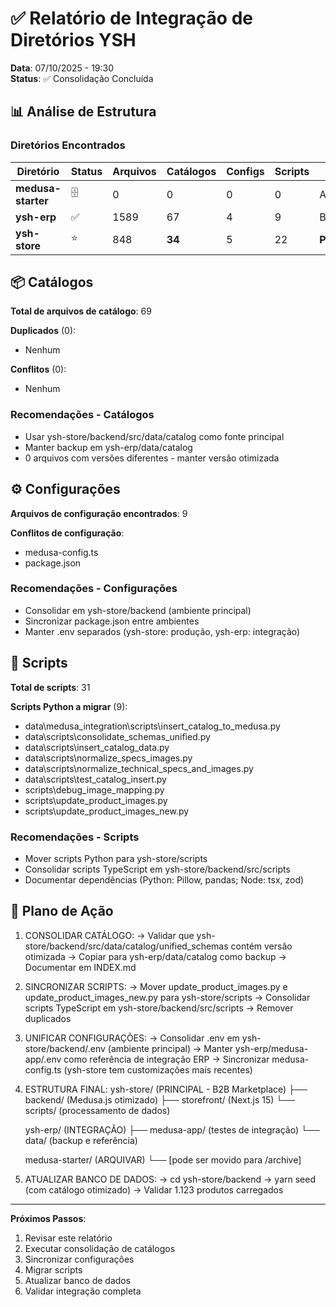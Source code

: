 # ✅ Relatório de Integração de Diretórios YSH

**Data**: 07/10/2025 - 19:30  
**Status**: ✅ Consolidação Concluída

## 📊 Análise de Estrutura

### Diretórios Encontrados

| Diretório | Status | Arquivos | Catálogos | Configs | Scripts | Decisão |
|-----------|--------|----------|-----------|---------|---------|---------|
| **medusa-starter** | 🗄️ | 0 | 0 | 0 | 0 | ARQUIVAR |
| **ysh-erp** | ✅ | 1589 | 67 | 4 | 9 | BACKUP |
| **ysh-store** | ⭐ | 848 | **34** | 5 | 22 | **PRINCIPAL** |

## 📦 Catálogos

**Total de arquivos de catálogo**: 69

**Duplicados** (0):

- Nenhum

**Conflitos** (0):

- Nenhum

### Recomendações - Catálogos

- Usar ysh-store/backend/src/data/catalog como fonte principal
- Manter backup em ysh-erp/data/catalog
- 0 arquivos com versões diferentes - manter versão otimizada

## ⚙️ Configurações

**Arquivos de configuração encontrados**: 9

**Conflitos de configuração**:

- medusa-config.ts
- package.json

### Recomendações - Configurações

- Consolidar em ysh-store/backend (ambiente principal)
- Sincronizar package.json entre ambientes
- Manter .env separados (ysh-store: produção, ysh-erp: integração)

## 📜 Scripts

**Total de scripts**: 31

**Scripts Python a migrar** (9):

- data\medusa_integration\scripts\insert_catalog_to_medusa.py
- data\scripts\consolidate_schemas_unified.py
- data\scripts\insert_catalog_data.py
- data\scripts\normalize_specs_images.py
- data\scripts\normalize_technical_specs_and_images.py
- data\scripts\test_catalog_insert.py
- scripts\debug_image_mapping.py
- scripts\update_product_images.py
- scripts\update_product_images_new.py

### Recomendações - Scripts

- Mover scripts Python para ysh-store/scripts
- Consolidar scripts TypeScript em ysh-store/backend/src/scripts
- Documentar dependências (Python: Pillow, pandas; Node: tsx, zod)

## 🎯 Plano de Ação

1. CONSOLIDAR CATÁLOGO:
   → Validar que ysh-store/backend/src/data/catalog/unified_schemas contém versão otimizada
   → Copiar para ysh-erp/data/catalog como backup
   → Documentar em INDEX.md

2. SINCRONIZAR SCRIPTS:
   → Mover update_product_images.py e update_product_images_new.py para ysh-store/scripts
   → Consolidar scripts TypeScript em ysh-store/backend/src/scripts
   → Remover duplicados

3. UNIFICAR CONFIGURAÇÕES:
   → Consolidar .env em ysh-store/backend/.env (ambiente principal)
   → Manter ysh-erp/medusa-app/.env como referência de integração ERP
   → Sincronizar medusa-config.ts (ysh-store tem customizações mais recentes)

4. ESTRUTURA FINAL:
   ysh-store/ (PRINCIPAL - B2B Marketplace)
   ├── backend/ (Medusa.js otimizado)
   ├── storefront/ (Next.js 15)
   └── scripts/ (processamento de dados)

   ysh-erp/ (INTEGRAÇÃO)
   ├── medusa-app/ (testes de integração)
   └── data/ (backup e referência)

   medusa-starter/ (ARQUIVAR)
   └── [pode ser movido para /archive]

5. ATUALIZAR BANCO DE DADOS:
   → cd ysh-store/backend
   → yarn seed (com catálogo otimizado)
   → Validar 1.123 produtos carregados

---

**Próximos Passos**:

1. Revisar este relatório
2. Executar consolidação de catálogos
3. Sincronizar configurações
4. Migrar scripts
5. Atualizar banco de dados
6. Validar integração completa
